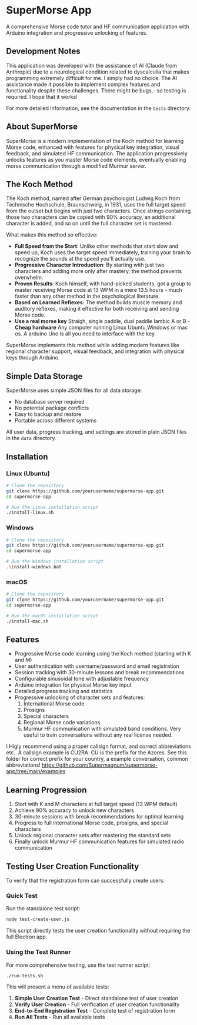 # SuperMorse App

A comprehensive Morse code tutor and HF communication application with Arduino integration and progressive unlocking of features.


## Development Notes

This application was developed with the assistance of AI (Claude from Anthropic) due to a neurological condition related to dyscalculia that makes programming extremely difficult for me. I simply had no choice.
The AI assistance made it possible to implement complex features and functionality despite these challenges. There might be bugs,- so testing is required.
I hope that it works!

For more detailed information, see the documentation in the `tests` directory.

## About SuperMorse

SuperMorse is a modern implementation of the Koch method for learning Morse code, enhanced with features for physical key integration, visual feedback, and simulated HF communication. The application progressively unlocks features as you master Morse code elements, eventually enabling morse communication through a modified Murmur server.

## The Koch Method

The Koch method, named after German psychologist Ludwig Koch from Technische Hochschule, Braunschweig, in 1931, uses the full target speed from the outset but begins with just two characters. Once strings containing those two characters can be copied with 90% accuracy, an additional character is added, and so on until the full character set is mastered.

What makes this method so effective:

- **Full Speed from the Start**: Unlike other methods that start slow and speed up, Koch uses the target speed immediately, training your brain to recognize the sounds at the speed you'll actually use.
- **Progressive Character Introduction**: By starting with just two characters and adding more only after mastery, the method prevents overwhelm.
- **Proven Results**: Koch himself, with hand-picked students, got a group to master receiving Morse code at 13 WPM in a mere 13.5 hours - much faster than any other method in the psychological literature.
- **Based on Learned Reflexes**: The method builds muscle memory and auditory reflexes, making it effective for both receiving and sending Morse code.
- **Use a real morse key**
  Straigh, single paddle, dual paddle Iambic A or B
-**Cheap hardware**
  Any computer running Linux Ubuntu,Windows or mac os.
  A arduino Uno is all you need to interface with the key.

SuperMorse implements this method while adding modern features like regional character support, visual feedback, and integration with physical keys through Arduino.

## Simple Data Storage

SuperMorse uses simple JSON files for all data storage:
- No database server required
- No potential package conflicts
- Easy to backup and restore
- Portable across different systems

All user data, progress tracking, and settings are stored in plain JSON files in the `data` directory.

## Installation

### Linux (Ubuntu)
```bash
# Clone the repository
git clone https://github.com/yourusername/supermorse-app.git
cd supermorse-app

# Run the Linux installation script
./install-linux.sh
```

### Windows
```bash
# Clone the repository
git clone https://github.com/yourusername/supermorse-app.git
cd supermorse-app

# Run the Windows installation script
.\install-windows.bat
```

### macOS
```bash
# Clone the repository
git clone https://github.com/yourusername/supermorse-app.git
cd supermorse-app

# Run the macOS installation script
./install-mac.sh
```

## Features

- Progressive Morse code learning using the Koch method (starting with K and M)
- User authentication with username/password and email registration
- Session tracking with 30-minute lessons and break recommendations
- Configurable sinusoidal tone with adjustable frequency
- Arduino integration for physical Morse key input
- Detailed progress tracking and statistics
- Progressive unlocking of character sets and features:
  1. International Morse code
  2. Prosigns
  3. Special characters
  4. Regional Morse code variations
  5. Murmur HF communication with simulated band conditions. Very useful to train conversations without any real license needed.

I Higly recommend using a proper callsign format, and correct abbreviations etc.. 
A callsign example is CU2RA. CU is the prefix for the Azores.
See this folder for correct prefix for your country, a example conversation, common abbreviations! 
https://github.com/Supermagnum/supermorse-app/tree/main/examples


## Learning Progression

1. Start with K and M characters at full target speed (13 WPM default)
2. Achieve 90% accuracy to unlock new characters
3. 30-minute sessions with break recommendations for optimal learning
4. Progress to full international Morse code, prosigns, and special characters
5. Unlock regional character sets after mastering the standard sets
6. Finally unlock Murmur HF communication features for simulated radio communication

## Testing User Creation Functionality

To verify that the registration form can successfully create users:

### Quick Test

Run the standalone test script:

```bash
node test-create-user.js
```

This script directly tests the user creation functionality without requiring the full Electron app.

### Using the Test Runner

For more comprehensive testing, use the test runner script:

```bash
./run-tests.sh
```

This will present a menu of available tests:

1. **Simple User Creation Test** - Direct standalone test of user creation
2. **Verify User Creation** - Full verification of user creation functionality
3. **End-to-End Registration Test** - Complete test of registration form
4. **Run All Tests** - Run all available tests

